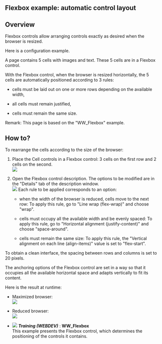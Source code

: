 
## Flexbox example: automatic control layout
			

<a name="NOTE1"></a>
<a name="NOTE1_1"></a>


## Overview
<a name="overview_ELTTEXTE000105"></a>
Flexbox controls allow arranging controls exactly as desired when the browser is resized.

Here is a configuration example. 

A page contains 5 cells with images and text. These 5 cells are in a Flexbox control.

With the Flexbox control, when the browser is resized horizontally, the 5 cells are automatically positioned according to 3 rules:

- cells must be laid out on one or more rows depending on the available width,

- all cells must remain justified,

- cells must remain the same size.




Remark: This page is based on the "WW_Flexbox" example.





## How to?
<a name="how_ELTTEXTE000129"></a>
To rearrange the cells according to the size of the browser: 

1. Place the Cell controls in a Flexbox control: 3 cells on the first row and 2 cells on the second. <br>![](https://doc.pcsoft.fr/en-US/images/image.awp?langid=3&name=Flexbox_Exemple1%20-%20HC%20N%B0001.gif&type=thumb)


2. Open the Flexbox control description. The options to be modified are in the "Details" tab of the description window.<br>![](https://doc.pcsoft.fr/en-US/images/image.awp?langid=3&name=Flexbox_Exemple1%20-%20HC%20N%B0002.gif&type=thumb)
 Each rule to be applied corresponds to an option: 

	- when the width of the browser is reduced, cells move to the next row: 
			To apply this rule, go to "Line wrap (flex-wrap)" and choose "wrap". 

	- cells must occupy all the available width and be evenly spaced: To apply this rule, go to "Horizontal alignment (justify-content)" and choose "space-around". 

	- cells must remain the same size: To apply this rule, the "Vertical alignment on each line (align-items)" value is set to "flex-start".







To obtain a clean interface, the spacing between rows and columns is set to 20 pixels.

The anchoring options of the Flexbox control are set in a way so that it occupies all the available horizontal space and adapts vertically to fit its content.

Here is the result at runtime: 

- Maximized browser: 
	<br>![](https://doc.pcsoft.fr/en-US/images/image.awp?langid=3&name=Flexbox_Exemple1%20-%20HC%20N%B0004.gif&type=thumb)


- Reduced browser: 
	<br>![](https://doc.pcsoft.fr/en-US/images/image.awp?langid=3&name=Flexbox_Exemple1%20-%20HC%20N%B0005.gif&type=thumb)






- ![](https://doc.pcsoft.fr/en-US/images/image.awp?langid=3&name=WW_Flexbox.gif) ***Training (WEBDEV)*** : **WW_Flexbox** <br>This example presents the Flexbox control, which determines the positioning of the controls it contains.


